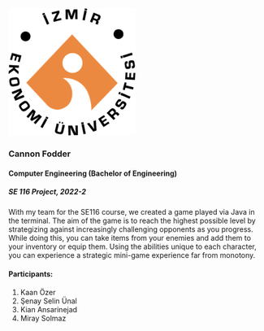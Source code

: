 <img src="./logo.png" alt="ieu logo" width="250" height="250" > 

 
###  Cannon Fodder

#### Computer Engineering (Bachelor of Engineering)

##### SE 116 Project, 2022-2



With my team for the SE116 course, we created a game played via Java in the terminal. The aim of the game is to reach the highest possible level by strategizing against increasingly challenging opponents as you progress. While doing this, you can take items from your enemies and add them to your inventory or equip them. Using the abilities unique to each character, you can experience a strategic mini-game experience far from monotony.

#### Participants:
                
1. Kaan Özer
2. Şenay Selin Ünal
3. Kian Ansarinejad
4. Miray Solmaz
                
 
